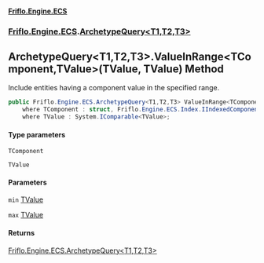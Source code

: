 #### [Friflo.Engine.ECS](index.md 'index')
### [Friflo.Engine.ECS](Friflo.Engine.ECS.md 'Friflo.Engine.ECS').[ArchetypeQuery&lt;T1,T2,T3&gt;](ArchetypeQuery_T1,T2,T3_.md 'Friflo.Engine.ECS.ArchetypeQuery<T1,T2,T3>')

## ArchetypeQuery<T1,T2,T3>.ValueInRange<TComponent,TValue>(TValue, TValue) Method

Include entities having a component value in the specified range.

```csharp
public Friflo.Engine.ECS.ArchetypeQuery<T1,T2,T3> ValueInRange<TComponent,TValue>(TValue min, TValue max)
    where TComponent : struct, Friflo.Engine.ECS.Index.IIndexedComponent<TValue>, System.ValueType, System.ValueType
    where TValue : System.IComparable<TValue>;
```
#### Type parameters

<a name='Friflo.Engine.ECS.ArchetypeQuery_T1,T2,T3_.ValueInRange_TComponent,TValue_(TValue,TValue).TComponent'></a>

`TComponent`

<a name='Friflo.Engine.ECS.ArchetypeQuery_T1,T2,T3_.ValueInRange_TComponent,TValue_(TValue,TValue).TValue'></a>

`TValue`
#### Parameters

<a name='Friflo.Engine.ECS.ArchetypeQuery_T1,T2,T3_.ValueInRange_TComponent,TValue_(TValue,TValue).min'></a>

`min` [TValue](ArchetypeQuery_T1,T2,T3_.ValueInRange_TComponent,TValue_(TValue,TValue).md#Friflo.Engine.ECS.ArchetypeQuery_T1,T2,T3_.ValueInRange_TComponent,TValue_(TValue,TValue).TValue 'Friflo.Engine.ECS.ArchetypeQuery<T1,T2,T3>.ValueInRange<TComponent,TValue>(TValue, TValue).TValue')

<a name='Friflo.Engine.ECS.ArchetypeQuery_T1,T2,T3_.ValueInRange_TComponent,TValue_(TValue,TValue).max'></a>

`max` [TValue](ArchetypeQuery_T1,T2,T3_.ValueInRange_TComponent,TValue_(TValue,TValue).md#Friflo.Engine.ECS.ArchetypeQuery_T1,T2,T3_.ValueInRange_TComponent,TValue_(TValue,TValue).TValue 'Friflo.Engine.ECS.ArchetypeQuery<T1,T2,T3>.ValueInRange<TComponent,TValue>(TValue, TValue).TValue')

#### Returns
[Friflo.Engine.ECS.ArchetypeQuery&lt;](ArchetypeQuery_T1,T2,T3_.md 'Friflo.Engine.ECS.ArchetypeQuery<T1,T2,T3>')[T1](ArchetypeQuery_T1,T2,T3_.md#Friflo.Engine.ECS.ArchetypeQuery_T1,T2,T3_.T1 'Friflo.Engine.ECS.ArchetypeQuery<T1,T2,T3>.T1')[,](ArchetypeQuery_T1,T2,T3_.md 'Friflo.Engine.ECS.ArchetypeQuery<T1,T2,T3>')[T2](ArchetypeQuery_T1,T2,T3_.md#Friflo.Engine.ECS.ArchetypeQuery_T1,T2,T3_.T2 'Friflo.Engine.ECS.ArchetypeQuery<T1,T2,T3>.T2')[,](ArchetypeQuery_T1,T2,T3_.md 'Friflo.Engine.ECS.ArchetypeQuery<T1,T2,T3>')[T3](ArchetypeQuery_T1,T2,T3_.md#Friflo.Engine.ECS.ArchetypeQuery_T1,T2,T3_.T3 'Friflo.Engine.ECS.ArchetypeQuery<T1,T2,T3>.T3')[&gt;](ArchetypeQuery_T1,T2,T3_.md 'Friflo.Engine.ECS.ArchetypeQuery<T1,T2,T3>')